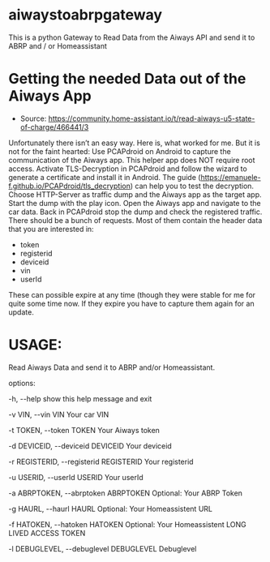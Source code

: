 # aiwaystoabrpgateway
This is a python Gateway to Read Data from the Aiways API and send it to ABRP and / or Homeassistant

# Getting the needed Data out of the Aiways App
- Source: https://community.home-assistant.io/t/read-aiways-u5-state-of-charge/466441/3

Unfortunately there isn’t an easy way.
Here is, what worked for me. But it is not for the faint hearted:
Use PCAPdroid on Android to capture the communication of the Aiways app. This helper app does NOT require root access.
Activate TLS-Decryption in PCAPdroid and follow the wizard to generate a certificate and install it in Android. The guide (https://emanuele-f.github.io/PCAPdroid/tls_decryption) can help you to test the decryption.
Choose HTTP-Server as traffic dump and the Aiways app as the target app.
Start the dump with the play icon.
Open the Aiways app and navigate to the car data.
Back in PCAPdroid stop the dump and check the registered traffic. There should be a bunch of requests. Most of them contain the header data that you are interested in:
- token
- registerid
- deviceid
- vin
- userId

These can possible expire at any time (though they were stable for me for quite some time now. If they expire you have to capture them again for an update.

# USAGE:
    
Read Aiways Data and send it to ABRP and/or Homeassistant.

options:

  -h, --help            show this help message and exit
  
  -v VIN, --vin VIN     Your car VIN
  
  -t TOKEN, --token TOKEN
                        Your Aiways token
                        
  -d DEVICEID, --deviceid DEVICEID
                        Your deviceid
                        
  -r REGISTERID, --registerid REGISTERID
                        Your registerid
                        
  -u USERID, --userId USERID
                        Your userId
                        
  -a ABRPTOKEN, --abrptoken ABRPTOKEN
                        Optional: Your ABRP Token
                        
  -g HAURL, --haurl HAURL
                        Optional: Your Homeassistent URL
                        
  -f HATOKEN, --hatoken HATOKEN
                        Optional: Your Homeassistent LONG LIVED ACCESS TOKEN
                        
  -l DEBUGLEVEL, --debuglevel DEBUGLEVEL
                        Debuglevel
